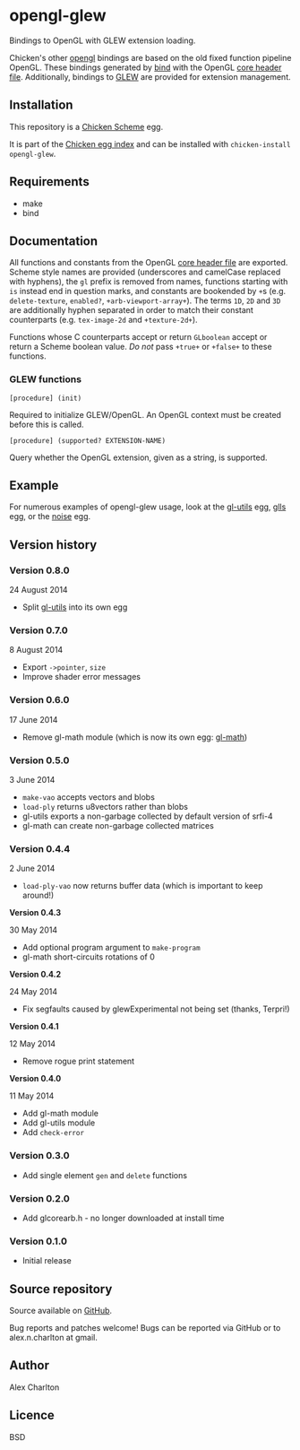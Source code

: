 # opengl-glew

Bindings to OpenGL with GLEW extension loading.

Chicken's other [opengl](http://wiki.call-cc.org/eggref/4/opengl) bindings are based on the old fixed function pipeline OpenGL. These bindings generated by [bind](http://wiki.call-cc.org/eggref/4/bind) with the OpenGL [core header file](http://www.opengl.org/registry/api/GL/glcorearb.h). Additionally, bindings to [GLEW](http://glew.sourceforge.net/) are provided for extension management.

## Installation
This repository is a [Chicken Scheme](http://call-cc.org/) egg.

It is part of the [Chicken egg index](http://wiki.call-cc.org/chicken-projects/egg-index-4.html) and can be installed with `chicken-install opengl-glew`.

## Requirements
- make
- bind

## Documentation
All functions and constants from the OpenGL [core header file](http://www.opengl.org/registry/api/GL/glcorearb.h) are exported. Scheme style names are provided (underscores and camelCase replaced with hyphens), the `gl` prefix is removed from names, functions starting with `is` instead end in question marks, and constants are bookended by `+`s (e.g. `delete-texture`, `enabled?`, `+arb-viewport-array+`). The terms `1D`, `2D` and `3D` are additionally hyphen separated in order to match their constant counterparts (e.g. `tex-image-2d` and `+texture-2d+`).

Functions whose C counterparts accept or return `GLboolean` accept or return a Scheme boolean value. *Do not* pass `+true+` or `+false+` to these functions.

### GLEW functions

    [procedure] (init)

Required to initialize GLEW/OpenGL. An OpenGL context must be created before this is called.

    [procedure] (supported? EXTENSION-NAME)

Query whether the OpenGL extension, given as a string, is supported.

## Example
For numerous examples of opengl-glew usage, look at the [gl-utils](http://wiki.call-cc.org/eggref/4/gl-utils) egg, [glls](http://wiki.call-cc.org/eggref/4/glls) egg, or the [noise](http://wiki.call-cc.org/eggref/4/noise) egg.

## Version history
### Version 0.8.0
24 August 2014

* Split [gl-utils](http://wiki.call-cc.org/eggref/4/gl-utils) into its own egg

### Version 0.7.0
8 August 2014

* Export `->pointer`, `size`
* Improve shader error messages

### Version 0.6.0
17 June 2014

* Remove gl-math module (which is now its own egg: [gl-math](http://wiki.call-cc.org/eggref/4/gl-math))

### Version 0.5.0
3 June 2014

* `make-vao` accepts vectors and blobs
* `load-ply` returns u8vectors rather than blobs
* gl-utils exports a non-garbage collected by default version of srfi-4
* gl-math can create non-garbage collected matrices

### Version 0.4.4
2 June 2014

* `load-ply-vao` now returns buffer data (which is important to keep around!)

**Version 0.4.3**

30 May 2014

* Add optional program argument to `make-program`
* gl-math short-circuits rotations of 0

**Version 0.4.2**

24 May 2014

* Fix segfaults caused by glewExperimental not being set (thanks, Terpri!)

**Version 0.4.1**

12 May 2014

* Remove rogue print statement

**Version 0.4.0**

11 May 2014

* Add gl-math module
* Add gl-utils module
* Add `check-error`

### Version 0.3.0
* Add single element `gen` and `delete` functions

### Version 0.2.0
* Add glcorearb.h - no longer downloaded at install time

### Version 0.1.0
* Initial release

## Source repository
Source available on [GitHub](https://github.com/AlexCharlton/chicken-opengl-glew).

Bug reports and patches welcome! Bugs can be reported via GitHub or to alex.n.charlton at gmail.

## Author
Alex Charlton

## Licence
BSD
